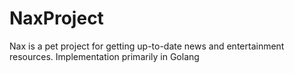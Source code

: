 # NaxProject
Nax is a pet project for getting up-to-date news and entertainment resources. Implementation primarily in Golang
